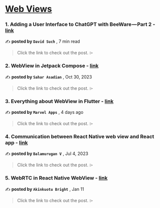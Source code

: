 
<h1><a href=https://medium.com/tag/webview/recommended target="_blank" rel="noopener noreferrer">Web Views</a></h1>
<h3>1. Adding a User Interface to ChatGPT with BeeWare — Part 2 - <a href=https://medium.com/@reefwing/adding-a-user-interface-to-chatgpt-with-beeware-part-2-3d776612a7ae?source=tag_recommended_feed---------0-84----------webview----------c71383a0_82c0_4a53_a25a_584bb03a0b46------- target="_blank" rel="noopener noreferrer">link</a></h3>

✍️ **posted by `David Such`** <date> , 7 min read</date>

<blockquote>Click the link to check out the post. ⌲</blockquote>

<h3>2. WebView in Jetpack Compose - <a href=https://medium.com/@sahar.asadian90/webview-in-jetpack-compose-71f237873c2e?source=tag_recommended_feed---------1-85----------webview----------c71383a0_82c0_4a53_a25a_584bb03a0b46------- target="_blank" rel="noopener noreferrer">link</a></h3>

✍️ **posted by `Sahar Asadian`** <date> , Oct 30, 2023</date>

<blockquote>Click the link to check out the post. ⌲</blockquote>

<h3>3. Everything about WebView in Flutter - <a href=https://medium.com/@MarvelApps_/everything-about-webview-in-flutter-ab56a2315f0f?source=tag_recommended_feed---------2-84----------webview----------c71383a0_82c0_4a53_a25a_584bb03a0b46------- target="_blank" rel="noopener noreferrer">link</a></h3>

✍️ **posted by `Marvel Apps`** <date> , 4 days ago</date>

<blockquote>Click the link to check out the post. ⌲</blockquote>

<h3>4. Communication between React Native web view and React app - <a href=https://medium.com/@svbala99/communication-between-react-native-web-view-and-react-app-c0fb0af7e5a6?source=tag_recommended_feed---------3-85----------webview----------c71383a0_82c0_4a53_a25a_584bb03a0b46------- target="_blank" rel="noopener noreferrer">link</a></h3>

✍️ **posted by `Balamurugan V`** <date> , Jul 4, 2023</date>

<blockquote>Click the link to check out the post. ⌲</blockquote>

<h3>5. WebRTC in React Native WebView - <a href=https://medium.com/@akinkuotubright/webrtc-in-react-native-webview-eda6d236c394?source=tag_recommended_feed---------4-84----------webview----------c71383a0_82c0_4a53_a25a_584bb03a0b46------- target="_blank" rel="noopener noreferrer">link</a></h3>

✍️ **posted by `Akinkuotu Bright`** <date> , Jan 11</date>

<blockquote>Click the link to check out the post. ⌲</blockquote>

